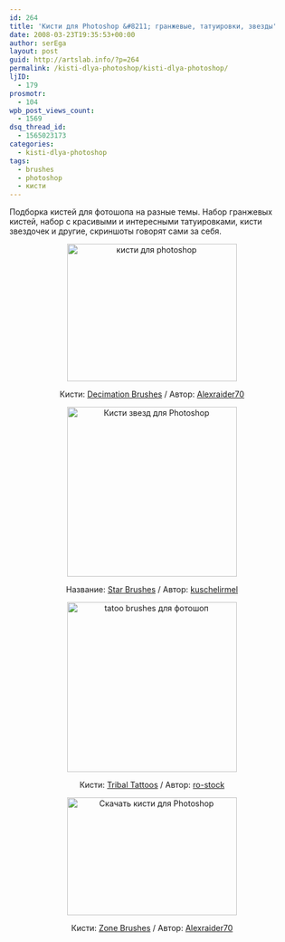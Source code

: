```yaml
---
id: 264
title: 'Кисти для Photoshop &#8211; гранжевые, татуировки, звезды'
date: 2008-03-23T19:35:53+00:00
author: serEga
layout: post
guid: http://artslab.info/?p=264
permalink: /kisti-dlya-photoshop/kisti-dlya-photoshop/
ljID:
  - 179
prosmotr:
  - 104
wpb_post_views_count:
  - 1569
dsq_thread_id:
  - 1565023173
categories:
  - kisti-dlya-photoshop
tags:
  - brushes
  - photoshop
  - кисти
---
```

Подборка кистей для фотошопа на разные темы. Набор гранжевых кистей, набор с красивыми и интересными татуировками, кисти звездочек и другие, скриншоты говорят сами за себя.

<p style="text-align: center">
  <a href="{{site.img_cdn}}/Decimation_Brushes_by_Axeraider701.jpg"><img src="{{site.img_cdn}}/Decimation_Brushes_by_Axeraider701-300x243.jpg" alt="кисти для photoshop" title="Decimation_Brushes_by_Axeraider70" width="300" height="243" class="alignnone size-medium wp-image-4041" /></a>
</p>

<p style="text-align: center">
  Кисти: <a href="http://axeraider70.deviantart.com/art/Decimation-Brushes-77838336" title="скачать grunge кисти для photoshop" target="_blank">Decimation Brushes</a> / Автор: <a href="http://axeraider70.deviantart.com/" target="_blank">Alexraider70</a>
</p>

<p style="text-align: center">
  <a href="{{site.img_cdn}}/Star_Brushes_by_kuschelirmel_stock.jpg"><img src="{{site.img_cdn}}/Star_Brushes_by_kuschelirmel_stock-300x300.jpg" alt="Кисти звезд для Photoshop" title="Star_Brushes_by_kuschelirmel_stock" width="300" height="300" class="alignnone size-medium wp-image-4042" srcset="{{site.img_cdn}}/Star_Brushes_by_kuschelirmel_stock-300x300.jpg 300w, {{site.img_cdn}}/Star_Brushes_by_kuschelirmel_stock-100x100.jpg 100w, {{site.img_cdn}}/Star_Brushes_by_kuschelirmel_stock.jpg 600w" sizes="(max-width: 300px) 100vw, 300px" /></a>
</p>

<p style="text-align: center">
  Название: <a href="http://kuschelirmel-stock.deviantart.com/art/Star-Brushes-72083090" target="_blank">Star Brushes</a> / Автор: <a href="http://kuschelirmel-stock.deviantart.com/" target="_blank">kuschelirmel</a>
</p>

<p style="text-align: center">
  <a href="{{site.img_cdn}}/Tribal_Tattoos_by_ro_stock.jpg"><img src="{{site.img_cdn}}/Tribal_Tattoos_by_ro_stock-300x300.jpg" alt="tatoo brushes для фотошоп" title="Tribal_Tattoos_by_ro_stock" width="300" height="300" class="alignnone size-medium wp-image-4043" srcset="{{site.img_cdn}}/Tribal_Tattoos_by_ro_stock-300x300.jpg 300w, {{site.img_cdn}}/Tribal_Tattoos_by_ro_stock-100x100.jpg 100w, {{site.img_cdn}}/Tribal_Tattoos_by_ro_stock.jpg 600w" sizes="(max-width: 300px) 100vw, 300px" /></a>
</p>

<p style="text-align: center">
  Кисти: <a href="http://ro-stock.deviantart.com/art/Tribal-Tattoos-73757551" title="кисти тату для photoshop" target="_blank">Tribal Tattoos</a> / Автор: <a href="http://ro-stock.deviantart.com/" target="_blank">ro-stock</a>
</p>

<p style="text-align: center">
  <a href="{{site.img_cdn}}/Zone_Brushes_by_Axeraider70.jpg"><img src="{{site.img_cdn}}/Zone_Brushes_by_Axeraider70-300x208.jpg" alt="Скачать кисти для Photoshop" title="Zone_Brushes_by_Axeraider70" width="300" height="208" class="alignnone size-medium wp-image-4044" srcset="{{site.img_cdn}}/Zone_Brushes_by_Axeraider70-300x208.jpg 300w, {{site.img_cdn}}/Zone_Brushes_by_Axeraider70.jpg 800w" sizes="(max-width: 300px) 100vw, 300px" /></a>
</p>

<p style="text-align: center">
  Кисти: <a href="http://axeraider70.deviantart.com/art/Zone-Brushes-78601107" title="скачать гранж кисти для photoshop" target="_blank">Zone Brushes</a> / Автор: <a href="http://axeraider70.deviantart.com/" target="_blank">Alexraider70</a>
</p>